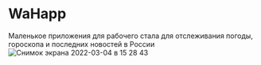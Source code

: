 # WaHapp
Маленькое приложения для рабочего стала для отслеживания погоды, гороскопа и последних новостей в России
![Снимок экрана 2022-03-04 в 15 28 43](https://user-images.githubusercontent.com/25183371/156763733-a09fa727-d33f-4094-941b-92873d66e4d1.png)
